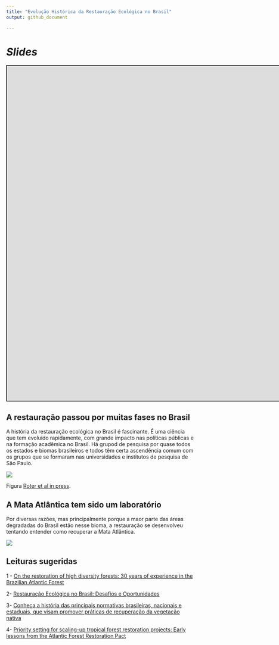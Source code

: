 ```yaml
---
title: "Evolução Histórica da Restauração Ecológica no Brasil" 
output: github_document

---
```


<script src="/rmarkdown-libs/clipboard/clipboard.min.js"></script>
<link href="/rmarkdown-libs/shareon/shareon.min.css" rel="stylesheet" />
<script src="/rmarkdown-libs/shareon/shareon.min.js"></script>
<link href="/rmarkdown-libs/xaringanExtra-shareagain/shareagain.css" rel="stylesheet" />
<script src="/rmarkdown-libs/xaringanExtra-shareagain/shareagain.js"></script>
<script src="/rmarkdown-libs/fitvids/fitvids.min.js"></script>

# *Slides*

<div class="shareagain" style="min-width:300px;margin:1em auto;">
<iframe src="https://ecoaplic.org/en/slides_aulas/eco_rest/04_hist_rest.html#1" width="1600" height="900" style="border:2px solid currentColor;" loading="lazy" allowfullscreen></iframe>
<script>fitvids('.shareagain', {players: 'iframe'});</script>
</div>

## A restauração passou por muitas fases no Brasil

A história da restauração ecológica no Brasil é fascinante. É uma ciência que tem evoluído rapidamente, com grande impacto nas políticas públicas e na formação acadêmica no Brasil. Há grupod de pesquisa por quase todos os estados e biomas brasileiros e todos têm certa ascendência comum com os grupos que se formaram nas universidades e institutos de pesquisa de São Paulo.

![](/en/courses/rest_ecol/04_Hist_Rest/hist_rest_files/fig1.png)

Figura [Roter et al in press](https://scholar.google.com/citations?user=3p_BZ4EAAAAJ&hl=pt-PT).

## A Mata Atlântica tem sido um laboratório

Por diversas razões, mas principalmente porque a maor parte das áreas degradadas do Brasil estão nesse bioma, a restauração se desenvolveu tentando entender como recuperar a Mata Atlântica.

![](https://pactomataatlantica.org.br/wp-content/uploads/2021/06/logo-pacto-seo.png)

## Leituras sugeridas

1 - [On the restoration of high diversity forests: 30 years of experience in the Brazilian Atlantic Forest](http://www.dpi.inpe.br/Miguel/Michelle/Referencias/Ecologia_da_Paisagem/BiologicalConservation_SpecialIssue_2009/11_Rodrigues_et_al_biocons_2009.pdf)

2- [Restauração Ecológica no Brasil: Desafios e Oportunidades](https://d3nehc6yl9qzo4.cloudfront.net/downloads/restauracao_ecologica_1.pdf)

3- [Conheça a história das principais normativas brasileiras, nacionais e estaduais, que visam promover práticas de recuperação da vegetação nativa](https://pp.nexojornal.com.br/linha-do-tempo/2021/Restaura%C3%A7%C3%A3o-ecol%C3%B3gica-no-Brasil)

4- [Priority setting for scaling-up tropical forest restoration projects: Early lessons from the Atlantic Forest Restoration Pact](http://www.lerf.eco.br/img/publicacoes/2013espv33n1p395-404(2).pdf)
